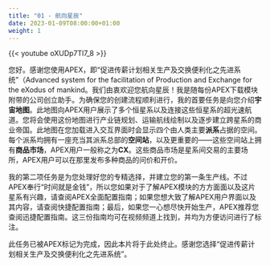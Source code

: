 ```yaml
---
title: "01 - 航向星辰"
date: 2023-01-09T08:00:00+01:00
weight: 1
---
```


{{< youtube oXUDp7Tl7_8 >}}

您好。感谢您使用APEX，即“促进传薪计划相关生产及交换便利化之先进系统”（Advanced system for the facilitation of Production and Exchange for the eXodus of mankind。我们由衷欢迎您航向星辰！我是随每份APEX下载模块附带的公司创立助手。为确保您的创建流程顺利进行，我的首要任务是向您介绍**宇宙地图**。此地图向APEX用户展示了多个恒星系以及连接这些恒星系的超光速航道。您将会使用这份地图进行产业链规划、运输航线绘制以及逐步建立跨星系的商业帝国。此地图在您加载进入交互界面时会显示四个由人类主要**派系**占据的空间。每个派系均拥有一座充当其派系总部的**空间站**，以及更重要的——这些空间站上拥有**商品市场**，APEX用户一般称之为**CX**。这些商品市场是星系间交易的主要场所，APEX用户可以在那里发布多种商品的问价和开价。

我的第二项任务是为您处理好您的专精选择，并建立您的第一条生产线。不过APEX奉行“时间就是金钱”，所以您如果对于了解APEX模块的方方面面以及这片星系有兴趣，请查阅APEX全面配置指南；如果您想大致了解APEX用户界面以及其内容，请查阅快捷配置指南；最后，如果您一心想尽快开始生产，APEX推荐您查阅迅捷配置指南。这三份指南均可在视频频道上找到，并均为方便访问进行了标注。

此任务已被APEX标记为完成，因此本片将于此处终止。感谢您选择“促进传薪计划相关生产及交换便利化之先进系统”。
